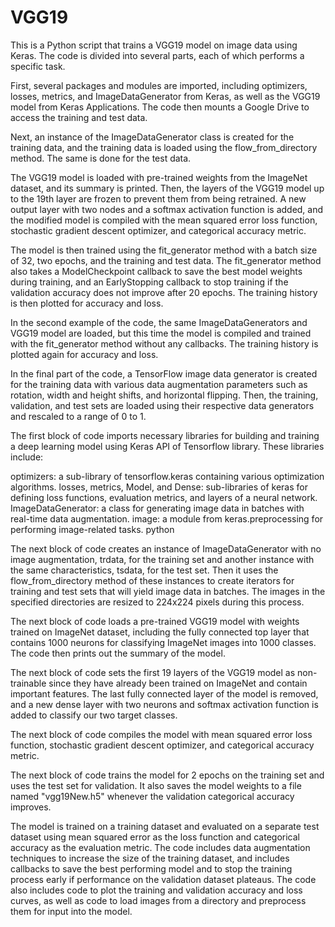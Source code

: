 # VGG19
This is a Python script that trains a VGG19 model on image data using Keras. The code is divided into several parts, each of which performs a specific task.

First, several packages and modules are imported, including optimizers, losses, metrics, and ImageDataGenerator from Keras, as well as the VGG19 model from Keras Applications. The code then mounts a Google Drive to access the training and test data.

Next, an instance of the ImageDataGenerator class is created for the training data, and the training data is loaded using the flow_from_directory method. The same is done for the test data.

The VGG19 model is loaded with pre-trained weights from the ImageNet dataset, and its summary is printed. Then, the layers of the VGG19 model up to the 19th layer are frozen to prevent them from being retrained. A new output layer with two nodes and a softmax activation function is added, and the modified model is compiled with the mean squared error loss function, stochastic gradient descent optimizer, and categorical accuracy metric.

The model is then trained using the fit_generator method with a batch size of 32, two epochs, and the training and test data. The fit_generator method also takes a ModelCheckpoint callback to save the best model weights during training, and an EarlyStopping callback to stop training if the validation accuracy does not improve after 20 epochs. The training history is then plotted for accuracy and loss.

In the second example of the code, the same ImageDataGenerators and VGG19 model are loaded, but this time the model is compiled and trained with the fit_generator method without any callbacks. The training history is plotted again for accuracy and loss.

In the final part of the code, a TensorFlow image data generator is created for the training data with various data augmentation parameters such as rotation, width and height shifts, and horizontal flipping. Then, the training, validation, and test sets are loaded using their respective data generators and rescaled to a range of 0 to 1.


The first block of code imports necessary libraries for building and training a deep learning model using Keras API of Tensorflow library. These libraries include:

optimizers: a sub-library of tensorflow.keras containing various optimization algorithms.
losses, metrics, Model, and Dense: sub-libraries of keras for defining loss functions, evaluation metrics, and layers of a neural network.
ImageDataGenerator: a class for generating image data in batches with real-time data augmentation.
image: a module from keras.preprocessing for performing image-related tasks.
python

The next block of code creates an instance of ImageDataGenerator with no image augmentation, trdata, for the training set and another instance with the same characteristics, tsdata, for the test set. Then it uses the flow_from_directory method of these instances to create iterators for training and test sets that will yield image data in batches. The images in the specified directories are resized to 224x224 pixels during this process.


The next block of code loads a pre-trained VGG19 model with weights trained on ImageNet dataset, including the fully connected top layer that contains 1000 neurons for classifying ImageNet images into 1000 classes. The code then prints out the summary of the model.


The next block of code sets the first 19 layers of the VGG19 model as non-trainable since they have already been trained on ImageNet and contain important features. The last fully connected layer of the model is removed, and a new dense layer with two neurons and softmax activation function is added to classify our two target classes.


The next block of code compiles the model with mean squared error loss function, stochastic gradient descent optimizer, and categorical accuracy metric.


The next block of code trains the model for 2 epochs on the training set and uses the test set for validation. It also saves the model weights to a file named "vgg19New.h5" whenever the validation categorical accuracy improves.




The model is trained on a training dataset and evaluated on a separate test dataset using mean squared error as the loss function and categorical accuracy as the evaluation metric. The code includes data augmentation techniques to increase the size of the training dataset, and includes callbacks to save the best performing model and to stop the training process early if performance on the validation dataset plateaus. The code also includes code to plot the training and validation accuracy and loss curves, as well as code to load images from a directory and preprocess them for input into the model.
